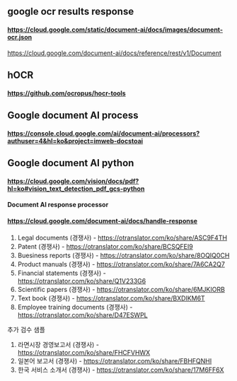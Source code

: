 ## google ocr results response

#### https://cloud.google.com/static/document-ai/docs/images/document-ocr.json

https://cloud.google.com/document-ai/docs/reference/rest/v1/Document


## hOCR

#### https://github.com/ocropus/hocr-tools



## Google document AI process

#### https://console.cloud.google.com/ai/document-ai/processors?authuser=4&hl=ko&project=imweb-docstoai


## Google document AI python

#### https://cloud.google.com/vision/docs/pdf?hl=ko#vision_text_detection_pdf_gcs-python


#### Document AI response processor

#### https://cloud.google.com/document-ai/docs/handle-response


####

1. Legal documents (경쟁사) - https://otranslator.com/ko/share/ASC9F4TH
2. Patent (경쟁사) - https://otranslator.com/ko/share/BCSQFEI9
3. Buesiness reports (경쟁사) - https://otranslator.com/ko/share/8OQIQ0CH
4. Product manuals (경쟁사) - https://otranslator.com/ko/share/7A6CA2Q7
5. Financial statements (경쟁사) - https://otranslator.com/ko/share/Q1V233G6
6. Scientific papers (경쟁사) - https://otranslator.com/ko/share/6MJKIORB
7. Text book (경쟁사) - https://otranslator.com/ko/share/BXDIKM6T
8. Employee training documents (경쟁사) - https://otranslator.com/ko/share/D47ESWPL

추가 검수 샘플
1.  라면시장 경영보고서 (경쟁사) - https://otranslator.com/ko/share/FHCFVHWX
2. 일본어 보고서 (경쟁사) - https://otranslator.com/ko/share/FBHFQNHI
3. 한국 서비스 소개서 (경쟁사) - https://otranslator.com/ko/share/17M6FF6X